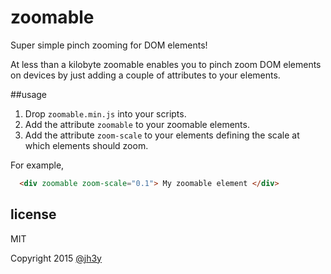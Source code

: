 # zoomable

Super simple pinch zooming for DOM elements!

At less than a kilobyte zoomable enables you to pinch zoom DOM elements on devices by just adding a couple of attributes to your elements.


##usage

1. Drop `zoomable.min.js` into your scripts.
2. Add the attribute `zoomable` to your zoomable elements.
3. Add the attribute `zoom-scale` to your elements defining the scale at which elements should zoom.

For example,

```html
  <div zoomable zoom-scale="0.1"> My zoomable element </div>
```



## license

  MIT

Copyright 2015 [@jh3y](http://jh3y.github.io)
